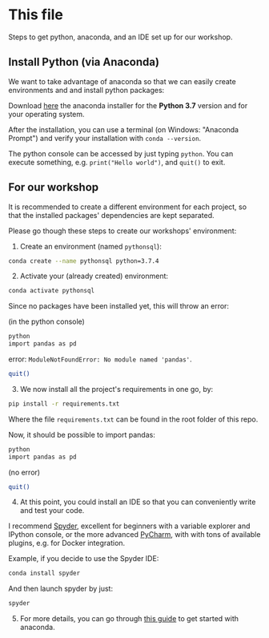 # This file

Steps to get python, anaconda, and an IDE set up for our workshop.

## Install Python (via Anaconda)

We want to take advantage of anaconda so that we can easily create environments and and install python packages: 

Download [here](https://www.anaconda.com/distribution/) the anaconda installer for the **Python 3.7** version and for your operating system. 

After the installation, you can use a terminal (on Windows: "Anaconda Prompt") and verify your installation with `conda --version`. 

The python console can be accessed by just typing `python`. You can execute something, e.g. `print("Hello world")`, and `quit()` to exit.


## For our workshop

It is recommended to create a different environment for each project, so that the installed packages' dependencies are kept separated.

Please go though these steps to create our workshops' environment:

1. Create an environment (named `pythonsql`): 

```bash
conda create --name pythonsql python=3.7.4
```


2. Activate your (already created) environment: 

```bash
conda activate pythonsql
```

Since no packages have been installed yet, this will throw an error:

(in the python console)
```bash
python
import pandas as pd
```

error: `ModuleNotFoundError: No module named 'pandas'`.

```bash
quit()
```


3. We now install all the project's requirements in one go, by:

```bash
pip install -r requirements.txt
```

Where the file `requirements.txt` can be found in the root folder of this repo.

Now, it should be possible to import pandas:

```bash
python
import pandas as pd
```

(no error)

```bash
quit()
```


4. At this point, you could install an IDE so that you can conveniently write and test your code.

I recommend [Spyder](https://www.spyder-ide.org/), excellent for beginners with a variable explorer and IPython console, or the more advanced [PyCharm](https://www.jetbrains.com/pycharm/), with with tons of available plugins, e.g. for Docker integration.

Example, if you decide to use the Spyder IDE:

```bash
conda install spyder
```

And then launch spyder by just:

```bash
spyder
```

5. For more details, you can go through [this guide](https://docs.conda.io/projects/conda/en/latest/user-guide/getting-started.html) to get started with anaconda. 
